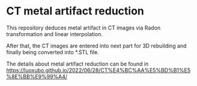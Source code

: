 # CT metal artifact reduction

This repository deduces metal artifact in CT images via Radon transformation and linear interpolation.

After that, the CT images are entered into next part for 3D rebuilding and finally being converted into *.STL file.

The details about metal artifact reduction can be found in https://luoxubo.github.io/2022/06/28/CT%E4%BC%AA%E5%BD%B1%E5%8E%BB%E9%99%A4/
